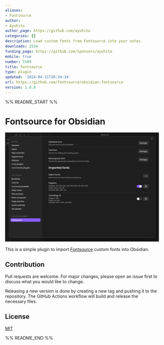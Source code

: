 ```yaml
---
aliases:
- Fontsource
author:
- Ayuhito
author_page: https://github.com/ayuhito
categories: []
description: Load custom fonts from Fontsource into your notes.
downloads: 2534
funding_page: https://github.com/sponsors/ayuhito
mobile: true
number: 1589
title: Fontsource
type: plugin
updated: '2024-04-11T20:34:34'
url: https://github.com/fontsource/obsidian-fontsource
version: 1.0.0
---
```


%% README_START %%

# Fontsource for Obsidian

![Hero Image](https://raw.githubusercontent.com/fontsource/obsidian-fontsource/HEAD/hero.png)

This is a simple plugin to import [Fontsource](https://fontsource.org/) custom fonts into Obsidian.

## Contribution

Pull requests are welcome. For major changes, please open an issue first to discuss what you would like to change.

Releasing a new version is done by creating a new tag and pushing it to the repository. The GitHub Actions workflow will build and release the necessary files.

## License

[MIT](LICENSE)


%% README_END %%